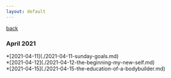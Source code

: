 ```yaml
---
layout: default
---
```


[back](./https://dzhulianan.github.io/notes/)

<h3>April 2021</h3>
*[2021-04-11](./2021-04-11-sunday-goals.md)<br>
*[2021-04-12](./2021-04-12-the-beginning-my-new-self.md)<br>
*[2021-04-15](./2021-04-15-the-education-of-a-bodybuilder.md)<br>